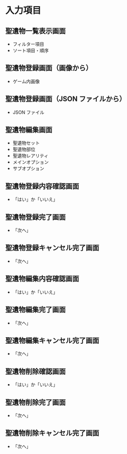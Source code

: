 # 入力項目

## 聖遺物一覧表示画面

- フィルター項目
- ソート項目・順序

## 聖遺物登録画面（画像から）

- ゲーム内画像

## 聖遺物登録画面（JSON ファイルから）

- JSON ファイル

## 聖遺物編集画面

- 聖遺物セット
- 聖遺物部位
- 聖遺物レアリティ
- メインオプション
- サブオプション

## 聖遺物登録内容確認画面

- 「はい」か「いいえ」

## 聖遺物登録完了画面

- 「次へ」

## 聖遺物登録キャンセル完了画面

- 「次へ」

## 聖遺物編集内容確認画面

- 「はい」か「いいえ」

## 聖遺物編集完了画面

- 「次へ」

## 聖遺物編集キャンセル完了画面

- 「次へ」

## 聖遺物削除確認画面

- 「はい」か「いいえ」

## 聖遺物削除完了画面

- 「次へ」

## 聖遺物削除キャンセル完了画面

- 「次へ」
